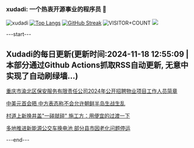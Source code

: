 ### xudadi: 一个热衷开源事业的程序员 👋

![xudadi](https://github-readme-stats-git-masterorgs-github-readme-stats-team.vercel.app/api?username=xudadi)
[![Top Langs](https://github-readme-stats.vercel.app/api/top-langs/?username=xudadi)](https://github.com/anuraghazra/github-readme-stats)
[![GitHub Streak](https://streak-stats.demolab.com?user=xudadi&locale=zh_Hans)](https://git.io/streak-stats)
![VISITOR+COUNT](https://komarev.com/ghpvc/?username=xudadi&label=VISITOR+COUNT)
![](https://raw.githubusercontent.com/xudadi/xudadi/main/assets/github-contribution-grid-snake.svg)


---start---

## Xudadi的每日更新(更新时间:2024-11-18 12:55:09 | 本部分通过Github Actions抓取RSS自动更新, 无意中实现了自动刷绿墙...)

[重庆市渝北区保安服务有限责任公司2024年公开招聘物业项目工作人员简章](https://www.gongkaoleida.com/article/2196737)

[中美元首会晤 中方表态称不会允许朝鲜半岛生战生乱](https://m.163.com/news/article/JH7DPH490514R9P4.html)

[村道上新换井盖"一碰就碎" 施工方：用便宜的过渡一下](https://m.163.com/news/article/JH7GC4JB053469LG.html)

[多地推进新能源公交车换电池 部分县市因老化问题停运](https://m.163.com/news/article/JH6RJ9BD0514R9P4.html)

---end---
